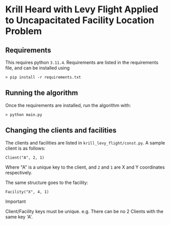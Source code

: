 # Krill Heard with Levy Flight Applied to Uncapacitated Facility Location Problem

## Requirements

This requires python `3.11.4`. Requirements are listed in the requirements file,
and can be installed using

```
> pip install -r requirements.txt
```

## Running the algorithm

Once the requirements are installed, run the algorithm with:

```
> python main.py
```

## Changing the clients and facilities

The clients and facilities are listed in `krill_levy_flight/const.py`. A sample client is as follows:

```
Client("A", 2, 1)
```

Where "A" is a unique key to the client, and `2` and `1` are X and Y coordinates respectively.

The same structure goes to the facility:

```
Facility("X", 4, 1)
```

> [!IMPORTANT]  
> Client/Facility keys must be unique.
> e.g. There can be no 2 Clients with the same key 'A'.
